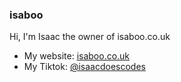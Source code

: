 ### isaboo

Hi,
I'm Isaac the owner of isaboo.co.uk

- My website: [isaboo.co.uk](//www.isaboo.co.uk)
- My Tiktok: [@isaacdoescodes](//tiktok.com/@isaacdoescodes)
